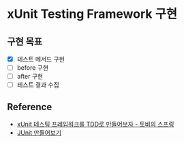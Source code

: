 # xUnit Testing Framework 구현

## 구현 목표
- [X] 테스트 메서드 구현
- [ ] before 구현
- [ ] after 구현
- [ ] 테스트 결과 수집

## Reference
- [xUnit 테스팅 프레임워크를 TDD로 만들어보자 - 토비의 스프링](https://www.youtube.com/watch?v=tdKFZcZSJmg&t=3707s)
- [JUnit 만들어보기](https://jojoldu.tistory.com/231)
